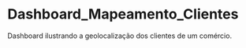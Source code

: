# Dashboard_Mapeamento_Clientes

Dashboard ilustrando a geolocalização dos clientes de um comércio. 
